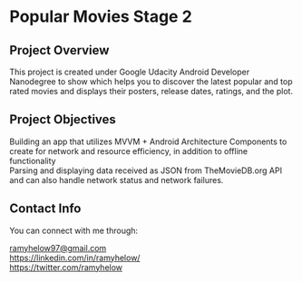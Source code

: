 # Popular Movies Stage 2

## Project Overview
This project is created under Google Udacity Android Developer Nanodegree to
show which helps you to discover the latest popular and top rated movies and displays their
posters, release dates, ratings, and the plot.

## Project Objectives
Building an app that utilizes MVVM + Android Architecture Components to create for network and resource efficiency, in addition to offline functionality  
Parsing and displaying data received as JSON from TheMovieDB.org API 
and can also handle network status and network failures.
 

## Contact Info
You can connect with me through:

ramyhelow97@gmail.com  
https://linkedin.com/in/ramyhelow/   
https://twitter.com/ramyhelow    
